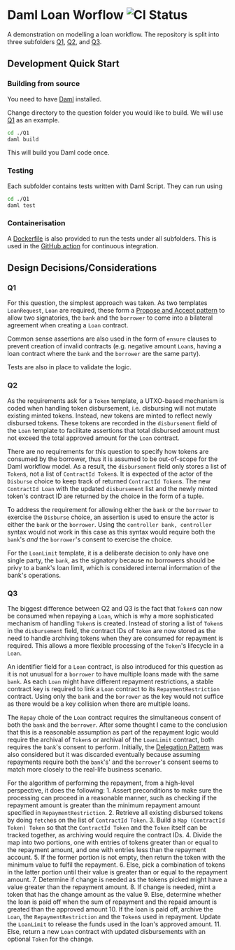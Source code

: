 # Daml Loan Worflow ![CI Status](https://github.com/rexcfnghk/daml-loan-workflow/actions/workflows/docker-image.yml/badge.svg)

A demonstration on modelling a loan workflow. The repository is split into three subfolders [Q1], [Q2], and [Q3].

[Q1]: ./Q1/
[Q2]: ./Q2/
[Q3]: ./Q3/

## Development Quick Start

### Building from source

You need to have [Daml] installed.

[Daml]: https://docs.daml.com

Change directory to the question folder you would like to build. We will use [Q1] as an example.

```bash
cd ./Q1
daml build
```

This will build you Daml code once.

### Testing

Each subfolder contains tests written with Daml Script. They can run using

```bash
cd ./Q1
daml test
```

### Containerisation

A [Dockerfile] is also provided to run the tests under all subfolders. This is used in the [GitHub action] for continuous integration.

[Dockerfile]: ./Dockerfile
[GitHub action]: ./.github/docker-image.yml

## Design Decisions/Considerations

### Q1

For this question, the simplest approach was taken. As two templates `LoanRequest`, `Loan` are required, these form a [Propose and Accept pattern](https://docs.daml.com/daml/patterns/propose-accept.html) to allow two signatories, the `bank` and the `borrower` to come into a bilateral agreement when creating a `Loan` contract.

Common sense assertions are also used in the form of `ensure` clauses to prevent creation of invalid contracts (e.g. negative amount `Loan`s, having a loan contract where the `bank` and the `borrower` are the same party).

Tests are also in place to validate the logic.

### Q2

As the requirements ask for a `Token` template, a UTXO-based mechanism is coded when handling token disbursement, i.e. disbursing will not mutate existing minted tokens. Instead, new tokens are minted to reflect newly disbursed tokens. These tokens are recorded in the `disbursement` field of the `Loan` template to facilitate assertions that total disbursed amount must not exceed the total approved amount for the `Loan` contract.

There are no requirements for this question to specify how tokens are consumed by the borrower, thus it is assumed to be out-of-scope for the Daml workflow model. As a result, the `disbursement` field only stores a list of `Token`s, not a list of `ContractId Token`s. It is expected of the actor of the `Disburse` choice to keep track of returned `ContractId Token`s. The new `ContractId Loan` with the updated `disbursement` list and the newly minted token's contract ID are returned by the choice in the form of a tuple.

To address the requirement for allowing either the `bank` or the `borrower` to exercise the `Disburse` choice, an assertion is used to ensure the actor is either the `bank` or the `borrower`. Using the `controller bank, controller` syntax would not work in this case as this syntax would require both the `bank`'s *and* the `borrower`'s consent to exercise the choice.

For the `LoanLimit` template, it is a deliberate decision to only have one single party, the `bank`, as the signatory because no borrowers should be privy to a bank's loan limit, which is considered internal information of the bank's operations.

### Q3

The biggest difference between Q2 and Q3 is the fact that `Token`s can now be consumed when repaying a `Loan`, which is why a more sophisticated mechanism of handling `Token`s is created. Instead of storing a list of `Token`s in the `disbursement` field, the contract IDs of `Token` are now stored as the need to handle archiving tokens when they are consumed for repayment is required. This allows a more flexible processing of the `Token`'s lifecycle in a `Loan`.

An identifier field for a `Loan` contract, is also introduced for this question as it is not unusual for a `borrower` to have multiple loans made with the same `bank`. As each `Loan` might have different repayment restrictions, a stable contract key is required to link a `Loan` contract to its `RepaymentRestriction` contract. Using only the `bank` and the `borrower` as the key would not suffice as there would be a key collision when there are multiple loans.

The `Repay` choie of the `Loan` contract requires the simultaneous consent of both the `bank` and the `borrower`. After some thought I came to the conclusion that this is a reasonable assumption  as part of the repayment logic would require the archival of `Token`s or archival of the `LoanLimit` contract, both requires the `bank`'s consent to perform. Initially, the [Delegation Pattern](https://docs.daml.com/daml/patterns/delegation.html) was also considered but it was discarded eventually because assuming repayments require both the `bank`'s' and the `borrower`'s consent seems to match more closely to the real-life business scenario.

For the algorithm of performing the repayment, from a high-level perspective, it does the following:
    1. Assert preconditions to make sure the processing can proceed in a reasonable manner, such as checking if the repayment amount is greater than the minimum repayment amount specified in `RepaymentRestriction`.
    2. Retrieve all existing disbursed tokens by doing `fetch`es on the list of `ContractId Token`.
    3. Build a `Map (ContractId Token) Token` so that the `ContractId Token` and the `Token` itself can be tracked together, as archiving would require the contract IDs.
    4. Divide the map into two portions, one with entries of tokens greater than or equal to the repayment amount, and one with entries less than the repayment account.
    5. If the former portion is not empty, then return the token with the minimum value to fulfil the repayment.
    6. Else, pick a combination of tokens in the latter portion until their value is greater than or equal to the repayment amount.
    7. Determine if change is needed as the tokens picked might have a value greater than the repayment amount.
    8. If change is needed, mint a token that has the change amount as the value
    9. Else, determine whether the loan is paid off when the sum of repayment and the repaid amount is greated than the approved amount
    10. If the loan is paid off, archive the `Loan`, the `RepaymentRestriction` and the `Token`s used in repayment. Update the `LoanLimit` to release the funds used in the loan's approved amount.
    11. Else, return a new `Loan` contract with updated disbursements with an optional `Token` for the change.

